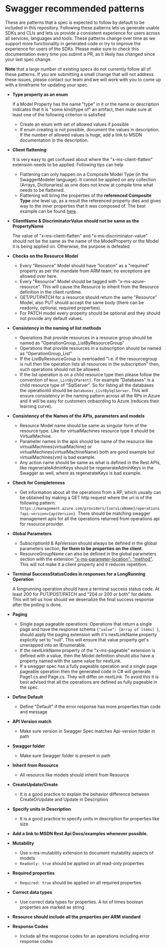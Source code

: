 # Swagger recommended patterns
These are patterns that a spec is expected to follow by default to be included in this repository. Following these patterns lets us generate usable SDKs and CLIs and lets us provide a consistent experience for users across all services, languages and tools. These patterns change over time as we support more functionality in generated code or try to improve the experience for users of the SDKs. Please make sure to check this documentation every time you submit a PR, as it likely has changed since your last spec change.

**Note** that a large number of existing specs do not currently follow all of these patterns. If you are submitting a small change that will not address these issues, please contact our team and we will work with you to come up with a timeframe for updating your spec.

 - **Type property as an enum**

    If a Model Property has the name "type" in it or the name or description indicates that it is "some kind/type of" an artifact, then make sure at least one of the following criterion is satisfied
     - Create an enum with set of allowed values if possible
     - If enum creating is not possible, document the values in description. If the number of allowed values is huge, add a link to MSDN documentation in the description.
 - **Client flattening**

    It is very easy to get confused about where the "x-ms-client-flatten" extension needs to be applied. Following tips can help 
    - Flattening can only happen on a Composite Model Type (in the SwaggerModeler language). It cannot be applied on any collection (Arrays, Dictionaries) as one does not know at compile time what needs to be flattened.
    - Flattening will bring the properties of the **referenced Composite Type** one level up, as a result the referenced property dies and gives way to the inner properties that it was composed of. The best example can be found [here](https://github.com/Azure/azure-rest-api-specs/blob/master/arm-storage/2016-01-01/swagger/storage.json#L763).
 - **ClientName & DiscriminatorValue should not be same as the PropertyName**
 
    The value of "x-ms-client-flatten" and "x-ms-discriminator-value" should not be the same as the name of the ModelProperty or the Model it is being applied on. Otherwise, the purpose is defeated.
 - **Checks on the Resource Model**
 
    - Every "Resource" Model should have "location" as a "required" property as per the mandate from ARM team; no exceptions are allowed over here.
    - Every "Resource" Model should be tagged with "x-ms-azure-resource". This will cause the Resource to inherit from the Resource definition in the client runtime.
    - GET/PUT/PATCH for a resource should return the same "Resource" Model, also PUT should accept the same body (there can be readonly, optional, required properties).
    - For PATCH model every property should be optional and they should not provide any default values.
 - **Consistency in the naming of list methods**
 
    - Operations that provide resources in a resource group should be named as "OperationGroup_ListByResourceGroup"
    - Operations that provide resources in a subscription should be named as "OperationGroup_List"
    - If the ListByResourceGroup is overloaded "i.e. if the resourcegroup is null then the operation lists all resources in the subscription" then, such operations should not be allowed.
    - If the list operation is on a child resource type then please follow the convention of `Noun_ListBy{Parent}`. For example "Databases" is a child resource type of "SqlServer". So for listing all the databases the operationId should be `Databases_ListBySqlServer`. This will ensure consistency in the naming pattern across all the RPs in Azure and it will be easy for customers onbaording to Azure (reduces their learning curve).
 - **Consistency of the Names of the APIs, parameters and models**
 
    - Resource Model name should be same as singular form of the resource type. Like for virtualMachines resource type it should be VirtualMachine.
    - Parameter names in the apis should be name of the resource like virtualMachines\{virtualMachine} or virtualMachines\{virtualMachineName} both are good example but virtualMachines\{vm} is bad example. 
    - Any action name should be same as what is defined in the Rest APIs, like regenerateAdminKeys should be regenerateAdminKeys in the Swagger as well, where as regenerateKeys is bad example.
 - **Check for Completeness**
 
    - Get information about all the operations from a RP, which usually can be obtained by making a GET http request where the uri is of the following pattern: `https://management.azure.com/providers/{serviceName}/operations?api-version={apiVersion}`. There should be matching swagger management apis for all the operations returned from operations api for resource provider.
 - **Global Parameters**
 
    - SubscriptionId & ApiVersion should always be defined in the global parameters section, **for them to be properties on the client**.
    - ResourceGroupName can also be defined in the global parameters section with the extension ["x-ms-parameter-location": "method"](https://github.com/Azure/autorest/blob/master/Documentation/swagger-extensions.md#x-ms-parameter-location). This will not make it a client property and it reduces repetition.
 - **Terminal SuccessStatusCodes in responses for a LongRunning Operation**
 
    A longrunning operation should have a terminal success status code. At least 200 for PUT/POST/PATCH and "204 or 200 or both" for delete. This will tell us how should we deserialize the final success response after the polling is done.
 - **Paging**
 
    - Single page pageable operations: Operations that return a single page and have the response schema `{"value": [Array of items] }`, should apply the paging extension with it's nextLinkName property explicitly set to "null". This will ensure that value property get's unwrapped into an IEnumerable<underlyingItemType>.
    - If the nextLinkName property of the "x-ms-pageable" extension is defined with a value, then the Model definition should also have a property named with the same value for nextLink.
    - If a swagger spec has a fully pageable operation and a single page pageable operation then the generated code in C# will generate Page1.cs and Page.cs. They will differ on nextLink. To avoid this it is best advised that all the operations are defined as fully pageable in the spec.
 - **Define Default**
 
    -  Define "Default" if the error response has more properties than code and message
 - **API Version match**
 
   - Make sure version in Swagger Spec matches Api-version folder in path
 - **Swagger folder**
 
   - Make sure Swagger folder is present in path
 - **Inherit from Resource**
 
   - All resource like models should inherit from Resource
 - **CreateUpdate/Create**
 
   - It is a good practice to explain the behavior difference between CreateOrUpdate and Update in Description
 - **Specify units in Description**
 
   - It is a good practice to specify units in description for properties like size
 
 - **Add a link to MSDN Rest Api Docs/examples whenever possible.**
 
 - **Mutability**
 
	- Use x-ms-mutability extension to document mutability aspects of models
	- `Readonly: true` should be applied on all read-only properties
 
 - **Required properties**
 
	- `Required: true` should be applied on all required properties
 
 - **Correct data types**

	- Use correct data types for properties. A lot of times boolean properties are marked as string
 
 - **Resource should include all the properties per ARM standard**
 
 - **Response Codes**
	
	- Include all the response codes for an operations including error response codes
